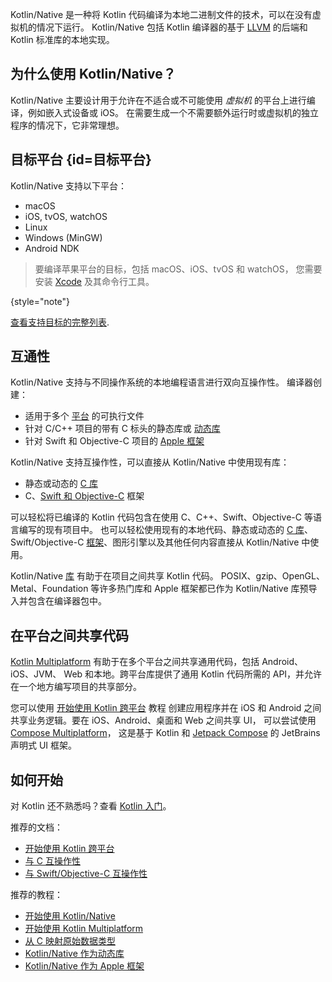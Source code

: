 [//]: # (title: Kotlin Native（Kotlin 原生）)

Kotlin/Native 是一种将 Kotlin 代码编译为本地二进制文件的技术，可以在没有虚拟机的情况下运行。
Kotlin/Native 包括 Kotlin 编译器的基于 [LLVM](https://llvm.org/) 的后端和 Kotlin 标准库的本地实现。

## 为什么使用 Kotlin/Native？

Kotlin/Native 主要设计用于允许在不适合或不可能使用 _虚拟机_ 的平台上进行编译，例如嵌入式设备或 iOS。
在需要生成一个不需要额外运行时或虚拟机的独立程序的情况下，它非常理想。

## 目标平台 {id=目标平台}

Kotlin/Native 支持以下平台：
* macOS
* iOS, tvOS, watchOS
* Linux
* Windows (MinGW)
* Android NDK

> 要编译苹果平台的目标，包括 macOS、iOS、tvOS 和 watchOS，
> 您需要安装 [Xcode](https://apps.apple.com/us/app/xcode/id497799835) 及其命令行工具。
> 
{style="note"}

[查看支持目标的完整列表](native-target-support.md).

## 互通性

Kotlin/Native 支持与不同操作系统的本地编程语言进行双向互操作性。
编译器创建：
* 适用于多个 [平台](#目标平台) 的可执行文件
* 针对 C/C++ 项目的带有 C 标头的静态库或 [动态库](native-dynamic-libraries.md)
* 针对 Swift 和 Objective-C 项目的 [Apple 框架](apple-framework.md)

Kotlin/Native 支持互操作性，可以直接从 Kotlin/Native 中使用现有库：
* 静态或动态的 [C 库](native-c-interop.md)
* C、[Swift 和 Objective-C](native-objc-interop.md) 框架

可以轻松将已编译的 Kotlin 代码包含在使用 C、C++、Swift、Objective-C 等语言编写的现有项目中。
也可以轻松使用现有的本地代码、静态或动态的 [C 库](native-c-interop.md)、
Swift/Objective-C [框架](native-objc-interop.md)、图形引擎以及其他任何内容直接从 Kotlin/Native 中使用。

Kotlin/Native [库](native-platform-libs.md) 有助于在项目之间共享 Kotlin 代码。
POSIX、gzip、OpenGL、Metal、Foundation 等许多热门库和 Apple 框架都已作为 Kotlin/Native 库预导入并包含在编译器包中。

## 在平台之间共享代码

[Kotlin Multiplatform](multiplatform.md) 有助于在多个平台之间共享通用代码，包括 Android、iOS、JVM、
Web 和本地。跨平台库提供了通用 Kotlin 代码所需的 API，并允许在一个地方编写项目的共享部分。

您可以使用 [开始使用 Kotlin 跨平台](multiplatform-get-started.md) 教程
创建应用程序并在 iOS 和 Android 之间共享业务逻辑。要在 iOS、Android、桌面和 Web 之间共享 UI，
可以尝试使用 [Compose Multiplatform](https://www.jetbrains.com/lp/compose-multiplatform/)，
这是基于 Kotlin 和 [Jetpack Compose](https://developer.android.com/jetpack/compose) 的 JetBrains 声明式 UI 框架。

## 如何开始

对 Kotlin 还不熟悉吗？查看 [Kotlin 入门](getting-started.md)。

推荐的文档：

* [开始使用 Kotlin 跨平台](multiplatform-get-started.md)
* [与 C 互操作性](native-c-interop.md)
* [与 Swift/Objective-C 互操作性](native-objc-interop.md)

推荐的教程：

* [开始使用 Kotlin/Native](native-get-started.md)
* [开始使用 Kotlin Multiplatform](https://www.jetbrains.com/help/kotlin-multiplatform-dev/multiplatform-getting-started.html)
* [从 C 映射原始数据类型](mapping-primitive-data-types-from-c.md)
* [Kotlin/Native 作为动态库](native-dynamic-libraries.md)
* [Kotlin/Native 作为 Apple 框架](apple-framework.md)
